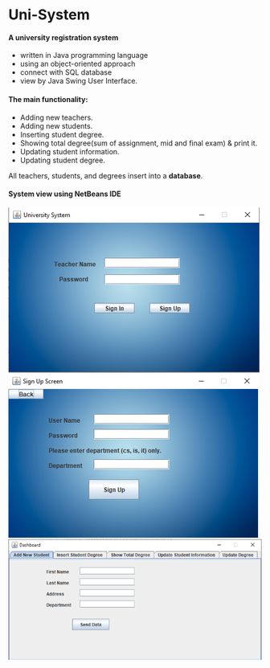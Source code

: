 # Uni-System
<h4>A university registration system</h4> 
<ul><li>written in Java programming language</li>
<li>using an object-oriented approach</li>
<li>connect with SQL database</li>
<li>view by Java Swing User Interface.</li>
</ul>

<h4>The main functionality:</h4>
<ul>
	<li>Adding new teachers.</li>
	<li>Adding new students.</li>
	<li>Inserting student degree.</li>
	<li>Showing total degree(sum of assignment, mid and final exam) & print it.</li>
	<li>Updating student information.</li>
	<li>Updating student degree.</li>
</ul>
All teachers, students, and degrees insert into a <b>database</b>.
</br>

<h4>System view using NetBeans IDE</h4>

![](screenshots/login_page.png)
![](screenshots/SignUp_page.png)
![](screenshots/Dashboard_page.png)
